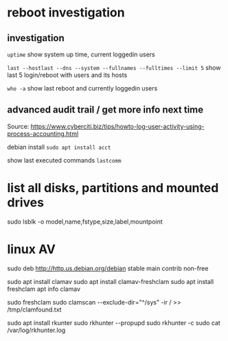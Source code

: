 

# reboot investigation

## investigation

`uptime`
show system up time, current loggedin users

`last --hostlast --dns --system --fullnames --fulltimes --limit 5`
show last 5 login/reboot with users and its hosts

`who -a`
show last reboot and currently loggedin users

## advanced audit trail / get more info next time

Source: https://www.cyberciti.biz/tips/howto-log-user-activity-using-process-accounting.html

debian install
`sudo apt install acct`

show last executed commands
`lastcomm`


# list all disks, partitions and mounted drives
sudo lsblk -o model,name,fstype,size,label,mountpoint

# linux AV

sudo deb http://http.us.debian.org/debian stable main contrib non-free

sudo apt install clamav
sudo apt install clamav-freshclam
sudo apt install freshclam
apt info clamav

sudo freshclam
sudo clamscan --exclude-dir="^/sys" -ir / >> /tmp/clamfound.txt

sudo apt install rkunter
sudo rkhunter --propupd
sudo rkhunter -c
sudo cat /var/log/rkhunter.log